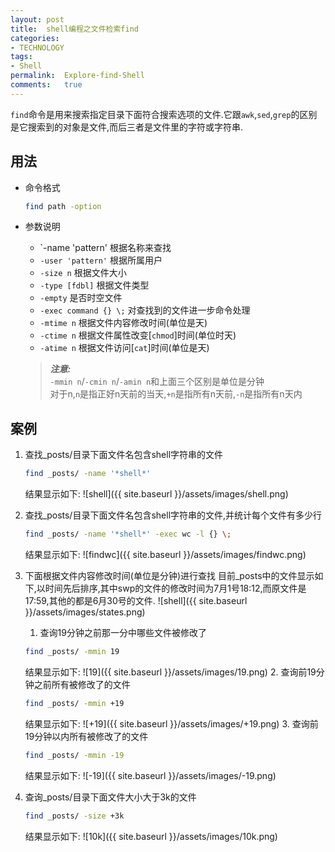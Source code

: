 ```yaml
---
layout:	post
title:	shell编程之文件检索find
categories:
- TECHNOLOGY
tags:
- Shell
permalink:  Explore-find-Shell
comments:   true
---
```

`find`命令是用来搜索指定目录下面符合搜索选项的文件.它跟`awk`,`sed`,`grep`的区别是它搜索到的对象是文件,而后三者是文件里的字符或字符串.
<!-- more -->


## 用法
* 命令格式

    ```bash
    find path -option
    ```
* 参数说明
    * `-name 'pattern'	根据名称来查找
    * `-user 'pattern'` 根据所属用户
    * `-size n`		根据文件大小   
    * `-type [fdbl]`	根据文件类型
    * `-empty`		是否时空文件
    * `-exec command {} \;`	对查找到的文件进一步命令处理
    * `-mtime n`	根据文件内容修改时间(单位是天)
    * `-ctime n`	根据文件属性改变[`chmod`]时间(单位时天)
    * `-atime n`	根据文件访问[`cat`]时间(单位是天)

	> ***注意:***  
	> `-mmin n`/`-cmin n`/`-amin n`和上面三个区别是单位是分钟   
	> 对于n,`n`是指正好n天前的当天,`+n`是指所有n天前,`-n`是指所有n天内


## 案例
1. 查找_posts/目录下面文件名包含shell字符串的文件

    ```bash
    find _posts/ -name '*shell*'
    ```
    结果显示如下:
    ![shell]({{ site.baseurl }}/assets/images/shell.png)
2. 查找_posts/目录下面文件名包含shell字符串的文件,并统计每个文件有多少行

    ```bash
    find _posts/ -name '*shell*' -exec wc -l {} \;
    ```
    结果显示如下:
    ![findwc]({{ site.baseurl }}/assets/images/findwc.png)
3. 下面根据文件内容修改时间(单位是分钟)进行查找
目前_posts中的文件显示如下,以时间先后排序,其中swp的文件的修改时间为7月1号18:12,而原文件是17:59,其他的都是6月30号的文件.
![shell]({{ site.baseurl }}/assets/images/states.png)
    1. 查询19分钟之前那一分中哪些文件被修改了

	```bash
	find _posts/ -mmin 19
	```
	结果显示如下:
	![19]({{ site.baseurl }}/assets/images/19.png)
    2. 查询前19分钟之前所有被修改了的文件

	```bash
	find _posts/ -mmin +19
	```
	结果显示如下:
	![+19]({{ site.baseurl }}/assets/images/+19.png)
    3. 查询前19分钟以内所有被修改了的文件

	```bash
	find _posts/ -mmin -19
	```
	结果显示如下:
	![-19]({{ site.baseurl }}/assets/images/-19.png)
4. 查询_posts/目录下面文件大小大于3k的文件

    ```bash
    find _posts/ -size +3k
    ```
    结果显示如下:
    ![10k]({{ site.baseurl }}/assets/images/10k.png)

